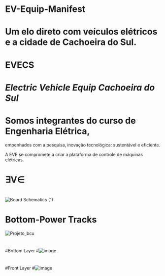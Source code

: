 # EV-Equip-Manifest

# Um elo direto com  **veículos elétricos** e a cidade de **Cachoeira do Sul**.

#              **EVECS**  
#       *Electric Vehicle Equip Cachoeira do Sul*  

                 

#    Somos integrantes do curso de Engenharia Elétrica,
   empenhados com a pesquisa, inovação tecnológica: sustentável e eficiente. 
    
   A EVE se compromete a criar a plataforma de controle de máquinas elétricas.

#      ∃V∈
#
![Board Schematics (1)](https://github.com/user-attachments/assets/dd474ebd-bbbc-4bab-baa7-e1165861f318)

#
# Bottom-Power Tracks
![Projeto_bcu](https://github.com/user-attachments/assets/eb7e984d-7024-49a4-9ead-f2790bfa47ea)
#
#
#Bottom Layer 
#![image](https://github.com/user-attachments/assets/6e19b31a-0cf2-4a25-b3ca-16a4b402e40a)
#
#
#Front Layer
#![image](https://github.com/user-attachments/assets/14472d1a-d16f-4813-b3a5-60358b580400)

